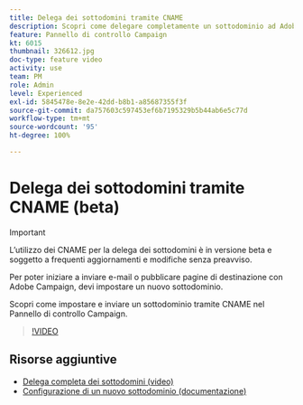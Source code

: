 ```yaml
---
title: Delega dei sottodomini tramite CNAME
description: Scopri come delegare completamente un sottodominio ad Adobe Campaign.
feature: Pannello di controllo Campaign
kt: 6015
thumbnail: 326612.jpg
doc-type: feature video
activity: use
team: PM
role: Admin
level: Experienced
exl-id: 5845478e-8e2e-42dd-b8b1-a85687355f3f
source-git-commit: da757603c597453ef6b7195329b5b44ab6e5c77d
workflow-type: tm+mt
source-wordcount: '95'
ht-degree: 100%

---
```


# Delega dei sottodomini tramite CNAME (beta)

>[!IMPORTANT]
>
> L’utilizzo dei CNAME per la delega dei sottodomini è in versione beta e soggetto a frequenti aggiornamenti e modifiche senza preavviso.

Per poter iniziare a inviare e-mail o pubblicare pagine di destinazione con Adobe Campaign, devi impostare un nuovo sottodominio.

Scopri come impostare e inviare un sottodominio tramite CNAME nel Pannello di controllo Campaign.

>[!VIDEO](https://video.tv.adobe.com/v/326612?quality=12)

## Risorse aggiuntive

* [Delega completa dei sottodomini (video)](./subdomain-delegation.md)
* [Configurazione di un nuovo sottodominio (documentazione)](https://experienceleague.adobe.com/docs/control-panel/using/subdomains-and-certificates/setting-up-new-subdomain.html?lang=it)

